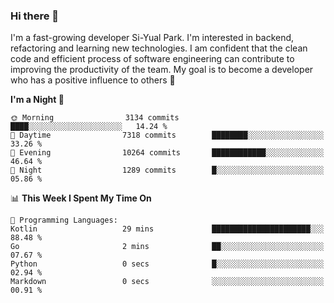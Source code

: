### Hi there 👋


I'm a fast-growing developer Si-Yual Park. I'm interested in backend, refactoring and learning new technologies. I am confident that the clean code and efficient process of software engineering can contribute to improving the productivity of the team. My goal is to become a developer who has a positive influence to others 🔭

<!--START_SECTION:waka-->
**I'm a Night 🦉** 

```text
🌞 Morning                3134 commits        ████░░░░░░░░░░░░░░░░░░░░░   14.24 % 
🌆 Daytime                7318 commits        ████████░░░░░░░░░░░░░░░░░   33.26 % 
🌃 Evening                10264 commits       ████████████░░░░░░░░░░░░░   46.64 % 
🌙 Night                  1289 commits        █░░░░░░░░░░░░░░░░░░░░░░░░   05.86 % 
```


📊 **This Week I Spent My Time On** 

```text
💬 Programming Languages: 
Kotlin                   29 mins             ██████████████████████░░░   88.48 % 
Go                       2 mins              ██░░░░░░░░░░░░░░░░░░░░░░░   07.67 % 
Python                   0 secs              █░░░░░░░░░░░░░░░░░░░░░░░░   02.94 % 
Markdown                 0 secs              ░░░░░░░░░░░░░░░░░░░░░░░░░   00.91 % 
```


<!--END_SECTION:waka-->
